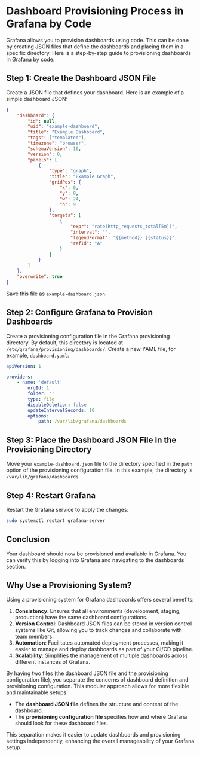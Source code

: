 # Dashboard Provisioning Process in Grafana by Code

Grafana allows you to provision dashboards using code. This can be done by creating JSON files that define the dashboards and placing them in a specific directory. Here is a step-by-step guide to provisioning dashboards in Grafana by code:

## Step 1: Create the Dashboard JSON File

Create a JSON file that defines your dashboard. Here is an example of a simple dashboard JSON:

```json
{
    "dashboard": {
        "id": null,
        "uid": "example-dashboard",
        "title": "Example Dashboard",
        "tags": ["templated"],
        "timezone": "browser",
        "schemaVersion": 16,
        "version": 0,
        "panels": [
            {
                "type": "graph",
                "title": "Example Graph",
                "gridPos": {
                    "x": 0,
                    "y": 0,
                    "w": 24,
                    "h": 9
                },
                "targets": [
                    {
                        "expr": "rate(http_requests_total[5m])",
                        "interval": "",
                        "legendFormat": "{{method}} {{status}}",
                        "refId": "A"
                    }
                ]
            }
        ]
    },
    "overwrite": true
}
```

Save this file as `example-dashboard.json`.

## Step 2: Configure Grafana to Provision Dashboards

Create a provisioning configuration file in the Grafana provisioning directory. By default, this directory is located at `/etc/grafana/provisioning/dashboards/`. Create a new YAML file, for example, `dashboard.yaml`:

```yaml
apiVersion: 1

providers:
    - name: 'default'
        orgId: 1
        folder: ''
        type: file
        disableDeletion: false
        updateIntervalSeconds: 10
        options:
            path: /var/lib/grafana/dashboards
```

## Step 3: Place the Dashboard JSON File in the Provisioning Directory

Move your `example-dashboard.json` file to the directory specified in the `path` option of the provisioning configuration file. In this example, the directory is `/var/lib/grafana/dashboards`.

## Step 4: Restart Grafana

Restart the Grafana service to apply the changes:

```sh
sudo systemctl restart grafana-server
```

## Conclusion

Your dashboard should now be provisioned and available in Grafana. You can verify this by logging into Grafana and navigating to the dashboards section.

## Why Use a Provisioning System?

Using a provisioning system for Grafana dashboards offers several benefits:

1. **Consistency**: Ensures that all environments (development, staging, production) have the same dashboard configurations.
2. **Version Control**: Dashboard JSON files can be stored in version control systems like Git, allowing you to track changes and collaborate with team members.
3. **Automation**: Facilitates automated deployment processes, making it easier to manage and deploy dashboards as part of your CI/CD pipeline.
4. **Scalability**: Simplifies the management of multiple dashboards across different instances of Grafana.

By having two files (the dashboard JSON file and the provisioning configuration file), you separate the concerns of dashboard definition and provisioning configuration. This modular approach allows for more flexible and maintainable setups.

- The **dashboard JSON file** defines the structure and content of the dashboard.
- The **provisioning configuration file** specifies how and where Grafana should look for these dashboard files.

This separation makes it easier to update dashboards and provisioning settings independently, enhancing the overall manageability of your Grafana setup.